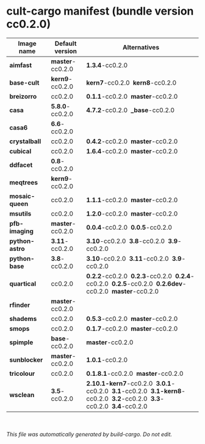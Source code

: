 # cult-cargo manifest (bundle version cc0.2.0)

|Image name|Default version|Alternatives|
|----------|---------------|--------------|
|**aimfast**|**master**-cc0.2.0|**1.3.4**-cc0.2.0|
|**base-cult**|**kern9**-cc0.2.0|**kern7**-cc0.2.0&nbsp;&nbsp;**kern8**-cc0.2.0|
|**breizorro**|cc0.2.0|**0.1.1**-cc0.2.0&nbsp;&nbsp;**master**-cc0.2.0|
|**casa**|**5.8.0**-cc0.2.0|**4.7.2**-cc0.2.0&nbsp;&nbsp;**_base**-cc0.2.0|
|**casa6**|**6.6**-cc0.2.0||
|**crystalball**|cc0.2.0|**0.4.2**-cc0.2.0&nbsp;&nbsp;**master**-cc0.2.0|
|**cubical**|cc0.2.0|**1.6.4**-cc0.2.0&nbsp;&nbsp;**master**-cc0.2.0|
|**ddfacet**|**0.8**-cc0.2.0||
|**meqtrees**|**kern9**-cc0.2.0||
|**mosaic-queen**|cc0.2.0|**1.1.1**-cc0.2.0&nbsp;&nbsp;**master**-cc0.2.0|
|**msutils**|cc0.2.0|**1.2.0**-cc0.2.0&nbsp;&nbsp;**master**-cc0.2.0|
|**pfb-imaging**|**master**-cc0.2.0|**0.0.4**-cc0.2.0&nbsp;&nbsp;**0.0.5**-cc0.2.0|
|**python-astro**|**3.11**-cc0.2.0|**3.10**-cc0.2.0&nbsp;&nbsp;**3.8**-cc0.2.0&nbsp;&nbsp;**3.9**-cc0.2.0|
|**python-base**|**3.8**-cc0.2.0|**3.10**-cc0.2.0&nbsp;&nbsp;**3.11**-cc0.2.0&nbsp;&nbsp;**3.9**-cc0.2.0|
|**quartical**|cc0.2.0|**0.2.2**-cc0.2.0&nbsp;&nbsp;**0.2.3**-cc0.2.0&nbsp;&nbsp;**0.2.4**-cc0.2.0&nbsp;&nbsp;**0.2.5**-cc0.2.0&nbsp;&nbsp;**0.2.6dev**-cc0.2.0&nbsp;&nbsp;**master**-cc0.2.0|
|**rfinder**|**master**-cc0.2.0||
|**shadems**|cc0.2.0|**0.5.3**-cc0.2.0&nbsp;&nbsp;**master**-cc0.2.0|
|**smops**|cc0.2.0|**0.1.7**-cc0.2.0&nbsp;&nbsp;**master**-cc0.2.0|
|**spimple**|**base**-cc0.2.0|**master**-cc0.2.0|
|**sunblocker**|**master**-cc0.2.0|**1.0.1**-cc0.2.0|
|**tricolour**|cc0.2.0|**0.1.8.1**-cc0.2.0&nbsp;&nbsp;**master**-cc0.2.0|
|**wsclean**|**3.5**-cc0.2.0|**2.10.1-kern7**-cc0.2.0&nbsp;&nbsp;**3.0.1**-cc0.2.0&nbsp;&nbsp;**3.1**-cc0.2.0&nbsp;&nbsp;**3.1-kern8**-cc0.2.0&nbsp;&nbsp;**3.2**-cc0.2.0&nbsp;&nbsp;**3.3**-cc0.2.0&nbsp;&nbsp;**3.4**-cc0.2.0|


<br><br>*This file was automatically generated by build-cargo. Do not edit.*
